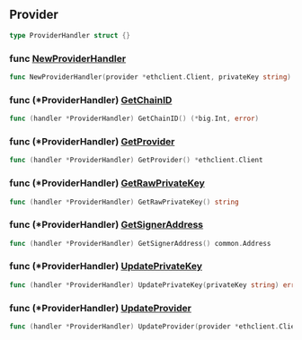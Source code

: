 
## Provider

```go
type ProviderHandler struct {}
```

### func [NewProviderHandler](<https://github.com/thirdweb-dev/go-sdk/blob/main/pkg/thirdweb/provider_handler.go#L22>)

```go
func NewProviderHandler(provider *ethclient.Client, privateKey string) (*ProviderHandler, error)
```

### func \(\*ProviderHandler\) [GetChainID](<https://github.com/thirdweb-dev/go-sdk/blob/main/pkg/thirdweb/provider_handler.go#L60>)

```go
func (handler *ProviderHandler) GetChainID() (*big.Int, error)
```

### func \(\*ProviderHandler\) [GetProvider](<https://github.com/thirdweb-dev/go-sdk/blob/main/pkg/thirdweb/provider_handler.go#L48>)

```go
func (handler *ProviderHandler) GetProvider() *ethclient.Client
```

### func \(\*ProviderHandler\) [GetRawPrivateKey](<https://github.com/thirdweb-dev/go-sdk/blob/main/pkg/thirdweb/provider_handler.go#L56>)

```go
func (handler *ProviderHandler) GetRawPrivateKey() string
```

### func \(\*ProviderHandler\) [GetSignerAddress](<https://github.com/thirdweb-dev/go-sdk/blob/main/pkg/thirdweb/provider_handler.go#L52>)

```go
func (handler *ProviderHandler) GetSignerAddress() common.Address
```

### func \(\*ProviderHandler\) [UpdatePrivateKey](<https://github.com/thirdweb-dev/go-sdk/blob/main/pkg/thirdweb/provider_handler.go#L40>)

```go
func (handler *ProviderHandler) UpdatePrivateKey(privateKey string) error
```

### func \(\*ProviderHandler\) [UpdateProvider](<https://github.com/thirdweb-dev/go-sdk/blob/main/pkg/thirdweb/provider_handler.go#L36>)

```go
func (handler *ProviderHandler) UpdateProvider(provider *ethclient.Client)
```
